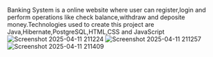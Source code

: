 Banking System is a online website where user can register,login and perform operations like check balance,withdraw and deposite money.Technologies used to create this project are Java,Hibernate,PostgreSQL,HTML,CSS and JavaScript
![Screenshot 2025-04-11 211224](https://github.com/user-attachments/assets/0936e40a-0fe7-4f98-aed5-7375cea91cda)
![Screenshot 2025-04-11 211257](https://github.com/user-attachments/assets/3b05abd5-cbf9-4db5-bf88-17a66e1c0438)
![Screenshot 2025-04-11 211409](https://github.com/user-attachments/assets/62c12279-0d63-45bd-8e2f-66165eaf515c)
